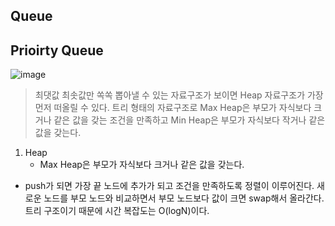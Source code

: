 ## Queue

## Prioirty Queue

![image](https://img1.daumcdn.net/thumb/R1280x0/?scode=mtistory2&fname=https%3A%2F%2Fblog.kakaocdn.net%2Fdn%2FJU1JT%2FbtrlpLQqSHZ%2FotTGNyfzMyqzkQqJZny940%2Fimg.png)

> 최댓값 최솟값만 쏙쏙 뽑아낼 수 있는 자료구조가 보이면 Heap 자료구조가 가장 먼저 떠올릴 수 있다. 트리 형태의 자료구조로 Max Heap은 부모가 자식보다 크거나 같은 값을 갖는 조건을 만족하고 Min Heap은 부모가 자식보다 작거나 같은 값을 갖는다.

1. Heap
   - Max Heap은 부모가 자식보다 크거나 같은 값을 갖는다.

 - push가 되면 가장 끝 노드에 추가가 되고 조건을 만족하도록 정렬이 이루어진다. 새로운 노드를 부모 노드와 비교하면서 부모 노드보다 값이 크면 swap해서 올라간다. 트리 구조이기 때문에 시간 복잡도는 O(logN)이다.